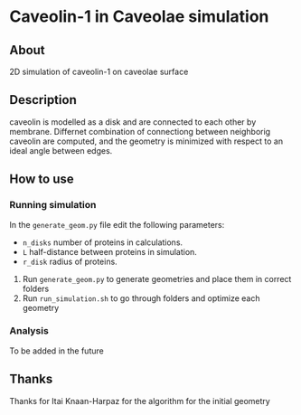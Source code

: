 # Caveolin-1 in Caveolae simulation
## About
2D simulation of caveolin-1 on caveolae surface

## Description
caveolin is modelled as a disk and are connected to each other by membrane.
Differnet combination of connectiong between neighborig caveolin are computed, and the geometry is minimized with respect to an ideal angle between edges.

## How to use
### Running simulation
In the `generate_geom.py` file edit the following parameters:
- `n_disks` number of proteins in calculations.
- `L` half-distance between proteins in simulation.
- `r_disk` radius of proteins.
1. Run `generate_geom.py` to generate geometries and place them in correct folders
2. Run `run_simulation.sh` to go through folders and optimize each geometry
### Analysis 
To be added in the future

## Thanks
Thanks for Itai Knaan-Harpaz for the algorithm for the initial geometry
